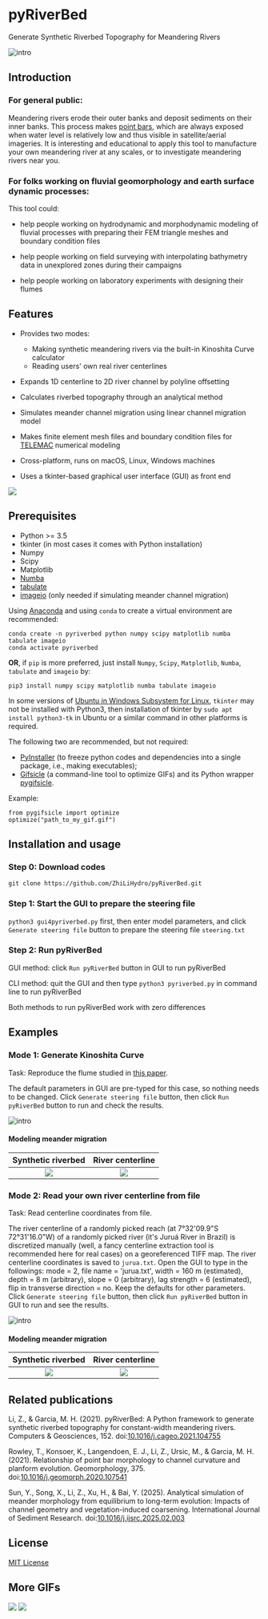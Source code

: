 # pyRiverBed
Generate Synthetic Riverbed Topography for Meandering Rivers

![intro](https://github.com/ZhiLiHydro/pyRiverBed/blob/master/img/pyRiverBed_intro.png)

## Introduction

### For general public: 

Meandering rivers erode their outer banks and deposit sediments on their inner banks. This process makes [point bars](https://en.wikipedia.org/wiki/Point_bar), which are always exposed when water level is relatively low and thus visible in satellite/aerial imageries. It is interesting and educational to apply this tool to manufacture your own meandering river at any scales, or to investigate meandering rivers near you. 

### For folks working on fluvial geomorphology and earth surface dynamic processes:

This tool could:

* help people working on hydrodynamic and morphodynamic modeling of fluvial processes with preparing their FEM triangle meshes and boundary condition files

* help people working on field surveying with interpolating bathymetry data in unexplored zones during their campaigns

* help people working on laboratory experiments with designing their flumes

## Features

* Provides two modes: 
  * Making synthetic meandering rivers via the built-in Kinoshita Curve calculator
  * Reading users' own real river centerlines 

* Expands 1D centerline to 2D river channel by polyline offsetting

* Calculates riverbed topography through an analytical method

* Simulates meander channel migration using linear channel migration model

* Makes finite element mesh files and boundary condition files for [TELEMAC](http://www.opentelemac.org/) numerical modeling

* Cross-platform, runs on macOS, Linux, Windows machines

* Uses a tkinter-based graphical user interface (GUI) as front end

<img src="https://github.com/ZhiLiHydro/pyRiverBed/blob/master/img/pyRiverBed_gui1.gif">

## Prerequisites

* Python >= 3.5
* tkinter (in most cases it comes with Python installation)
* Numpy
* Scipy
* Matplotlib
* [Numba](http://numba.pydata.org/)
* [tabulate](https://pypi.org/project/tabulate/)
* [imageio](https://imageio.github.io/) (only needed if simulating meander channel migration)

Using [Anaconda](https://www.anaconda.com/distribution/) and using `conda` to create a virtual environment are recommended:

```
conda create -n pyriverbed python numpy scipy matplotlib numba tabulate imageio
conda activate pyriverbed
```

**OR**, if `pip` is more preferred, just install `Numpy`, `Scipy`, `Matplotlib`, `Numba`, `tabulate` and `imageio` by:

```
pip3 install numpy scipy matplotlib numba tabulate imageio
```

In some versions of [Ubuntu in Windows Subsystem for Linux](https://ubuntu.com/wsl), `tkinter` may not be installed with Python3, then installation of tkinter by `sudo apt install python3-tk` in Ubuntu or a similar command in other platforms is required.

The following two are recommended, but not required:

* [PyInstaller](https://pypi.org/project/PyInstaller/) (to freeze python codes and dependencies into a single package, i.e., making executables);
* [Gifsicle](https://www.lcdf.org/gifsicle/) (a command-line tool to optimize GIFs) and its Python wrapper [pygifsicle](https://pypi.org/project/pygifsicle/). 

Example:

```
from pygifsicle import optimize
optimize("path_to_my_gif.gif")
```

## Installation and usage

### Step 0: Download codes

`git clone https://github.com/ZhiLiHydro/pyRiverBed.git`

### Step 1: Start the GUI to prepare the steering file

`python3 gui4pyriverbed.py` first, then enter model parameters, and click `Generate steering file` button to prepare the steering file `steering.txt`

### Step 2: Run pyRiverBed

GUI method: click `Run pyRiverBed` button in GUI to run pyRiverBed

CLI method: quit the GUI and then type `python3 pyriverbed.py` in command line to run pyRiverBed

Both methods to run pyRiverBed work with zero differences

## Examples

### Mode 1: Generate Kinoshita Curve

Task: Reproduce the flume studied in [this paper](https://agupubs.onlinelibrary.wiley.com/doi/full/10.1029/2008WR007017).

The default parameters in GUI are pre-typed for this case, so nothing needs to be changed. Click `Generate steering file` button, then click `Run pyRiverBed` button to run and check the results. 

![intro](https://github.com/ZhiLiHydro/pyRiverBed/blob/master/img/pyRiverBed_eg1.png)

#### Modeling meander migration

Synthetic riverbed | River centerline
:-------------------------:|:-------------------------:
<img src="https://github.com/ZhiLiHydro/pyRiverBed/blob/master/img/kinoshita_migration0.gif">  |  <img src="https://github.com/ZhiLiHydro/pyRiverBed/blob/master/img/kinoshita_migration1.gif">

### Mode 2: Read your own river centerline from file

Task: Read centerline coordinates from file. 

The river centerline of a randomly picked reach (at 7°32'09.9"S 72°31'16.0"W) of a randomly picked river (it's Juruá River in Brazil) is discretized manually (well, a fancy centerline extraction tool is recommended here for real cases) on a georeferenced TIFF map. The river centerline coordinates is saved to `jurua.txt`. Open the GUI to type in the followings: mode = 2, file name = 'jurua.txt', width = 160 m (estimated), depth = 8 m (arbitrary), slope = 0 (arbitrary), lag strength = 6 (estimated), flip in transverse direction = no. Keep the defaults for other parameters. Click `Generate steering file` button, then click `Run pyRiverBed` button in GUI to run and see the results.

![intro](https://github.com/ZhiLiHydro/pyRiverBed/blob/master/img/pyRiverBed_eg2.png)

#### Modeling meander migration

Synthetic riverbed | River centerline
:-------------------------:|:-------------------------:
<img src="https://github.com/ZhiLiHydro/pyRiverBed/blob/master/img/jurua_migration0.gif">  |  <img src="https://github.com/ZhiLiHydro/pyRiverBed/blob/master/img/jurua_migration1.gif">

## Related publications

Li, Z., & Garcia, M. H. (2021). pyRiverBed: A Python framework to generate synthetic riverbed topography for constant-width meandering rivers. Computers & Geosciences, 152. doi:[10.1016/j.cageo.2021.104755](https://www.doi.org/10.1016/j.cageo.2021.104755)

Rowley, T., Konsoer, K., Langendoen, E. J., Li, Z., Ursic, M., & Garcia, M. H. (2021). Relationship of point bar morphology to channel curvature and planform evolution. Geomorphology, 375. doi:[10.1016/j.geomorph.2020.107541](https://www.doi.org/10.1016/j.geomorph.2020.107541)

Sun, Y., Song, X., Li, Z., Xu, H., & Bai, Y. (2025). Analytical simulation of meander morphology from equilibrium to long-term evolution: Impacts of channel geometry and vegetation-induced coarsening. International Journal of Sediment Research. doi:[10.1016/j.ijsrc.2025.02.003](https://doi.org/10.1016/j.ijsrc.2025.02.003)

## License

[MIT License](https://github.com/ZhiLiHydro/pyRiverBed/blob/master/LICENSE)

## More GIFs

<img src="https://github.com/ZhiLiHydro/pyRiverBed/blob/master/img/longterm_a.gif">

<img src="https://github.com/ZhiLiHydro/pyRiverBed/blob/master/img/longterm_b.gif">
